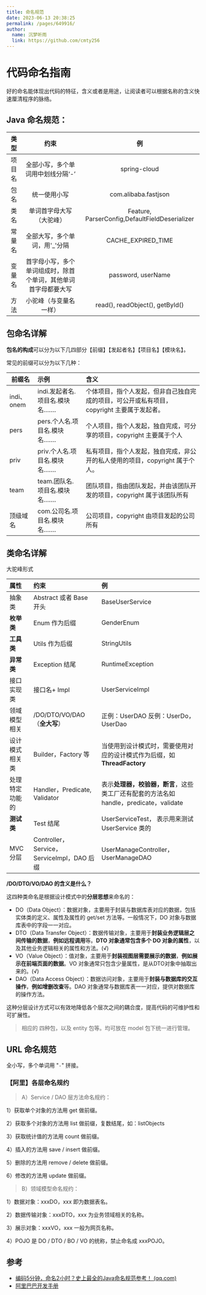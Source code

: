 ```yaml
---
title: 命名规范
date: 2023-06-13 20:38:25
permalink: /pages/649916/
author: 
  name: 沉梦听雨
  link: https://github.com/cmty256
---
```

# 代码命名指南

好的命名能体现出代码的特征，含义或者是用途，让阅读者可以根据名称的含义快速厘清程序的脉络。



## Java 命名规范：

|  类型  |                             约束                             |                       例                       |
| :----: | :----------------------------------------------------------: | :--------------------------------------------: |
| 项目名 |              全部小写，多个单词用中划线分隔‘-’               |                  spring-cloud                  |
|  包名  |                         统一使用小写                         |              com.alibaba.fastjson              |
|  类名  |                   单词首字母大写（大驼峰）                   | Feature, ParserConfig,DefaultFieldDeserializer |
| 常量名 |                全部大写，多个单词，用'_'分隔                 |               CACHE_EXPIRED_TIME               |
| 变量名 | 首字母小写，多个单词组成时，除首个单词，其他单词首字母都要大写 |               password, userName               |
|  方法  |                    小驼峰（与变量名一样）                    |        read(), readObject(), getById()         |

## 包命名详解

**包名的构成**可以分为以下几四部分【前缀】【发起者名】【项目名】【模块名】。

常见的前缀可以分为以下几种：

| 前缀名     | 示例                           | 含义                                                         |
| ---------- | :----------------------------- | :----------------------------------------------------------- |
| indi、onem | indi.发起者名.项目名.模块名.…… | 个体项目，指个人发起，但非自己独自完成的项目，可公开或私有项目，copyright 主要属于发起者。 |
| pers       | pers.个人名.项目名.模块名.……   | 个人项目，指个人发起，独自完成，可分享的项目，copyright 主要属于个人 |
| priv       | priv.个人名.项目名.模块名.……   | 私有项目，指个人发起，独自完成，非公开的私人使用的项目，copyright 属于个人。 |
| team       | team.团队名.项目名.模块名.……   | 团队项目，指由团队发起，并由该团队开发的项目，copyright 属于该团队所有 |
| 顶级域名   | com.公司名.项目名.模块名.……    | 公司项目，copyright 由项目发起的公司所有                     |

## 类命名详解

大驼峰形式

| 属性           | 约束                                       | 例                                                           |
| :------------- | :----------------------------------------- | :----------------------------------------------------------- |
| 抽象类         | Abstract 或者 Base 开头                    | BaseUserService                                              |
| **枚举类**     | Enum 作为后缀                              | GenderEnum                                                   |
| **工具类**     | Utils 作为后缀                             | StringUtils                                                  |
| **异常类**     | Exception 结尾                             | RuntimeException                                             |
| 接口实现类     | 接口名+ Impl                               | UserServiceImpl                                              |
| 领域模型相关   | /DO/DTO/VO/DAO（**全大写**）               | 正例：UserDAO 反例：UserDo， UserDao                         |
| 设计模式相关类 | Builder，Factory 等                        | 当使用到设计模式时，需要使用对应的设计模式作为后缀，如 **ThreadFactory** |
| 处理特定功能的 | Handler，Predicate, Validator              | 表示**处理器，校验器，断言**，这些类工厂还有配套的方法名如 handle，predicate，validate |
| **测试类**     | Test 结尾                                  | UserServiceTest， 表示用来测试 UserService 类的              |
| MVC 分层       | Controller，Service，ServiceImpl，DAO 后缀 | UserManageController，UserManageDAO                          |

**/DO/DTO/VO/DAO 的含义是什么？**

这四种类命名是根据设计模式中的**分层思想**来命名的：

- DO（Data Object）：数据对象，主要用于封装与数据库表对应的数据，包括实体类的定义、属性及属性的 get/set 方法等。一般情况下，DO 对象与数据库表中的字段一一对应。
- DTO（Data Transfer Object）：数据传输对象，主要用于**封装业务逻辑层之间传输的数据**，**例如远程调用**等。**DTO 对象通常包含多个 DO 对象的属性**，以及其他业务逻辑相关的属性和方法。(√)
- VO（Value Object）：值对象，主要用于**封装视图层需要展示的数据**，**例如展示在前端页面的数据**。VO 对象通常只包含少量属性，是从DTO对象中抽取出来的。(√)
- DAO（Data Access Object）：数据访问对象，主要用于**封装与数据库的交互操作**，**例如增删改查**等。DAO 对象通常与数据库表一一对应，提供对数据库的操作方法。 

这种分层设计方式可以有效地降低各个层次之间的耦合度，提高代码的可维护性和可扩展性。

> 相应的 四种包，以及 entity 包等。均可放在 model 包下统一进行管理。

## URL 命名规范

全小写，多个单词用 "`-`" 拼接。

### 【阿里】各层命名规约

> A）Service / DAO 层方法命名规约：

1）获取单个对象的方法用 get 做前缀。

2）获取多个对象的方法用 list 做前缀，复数结尾，如：listObjects

3）获取统计值的方法用 count 做前缀。

4）插入的方法用 save / insert 做前缀。

5）删除的方法用 remove / delete 做前缀。

6）修改的方法用 update 做前缀。

> B）领域模型命名规约：

1）数据对象：xxxDO，xxx 即为数据表名。

2）数据传输对象：xxxDTO，xxx 为业务领域相关的名称。

3）展示对象：xxxVO，xxx 一般为网页名称。

4）POJO 是 DO / DTO / BO / VO 的统称，禁止命名成 xxxPOJO。



## 参考

- [编码5分钟，命名2小时？史上最全的Java命名规范参考！ (qq.com)](https://mp.weixin.qq.com/s?__biz=Mzg2OTA0Njk0OA==&mid=2247486449&idx=1&sn=c3b502529ff991c7180281bcc22877af&chksm=cea2443af9d5cd2c1c87049ed15ccf6f88275419c7dbe542406166a703b27d0f3ecf2af901f8&token=999884676&lang=zh_CN#rd)
- [阿里巴巴开发手册](https://github.com/alibaba/p3c)
